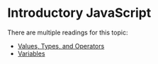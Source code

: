# Introductory JavaScript

There are multiple readings for this topic:

- [Values, Types, and Operators](./reading/values-types-operators.md)
- [Variables](./reading/variables.md)
